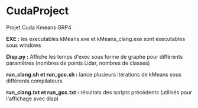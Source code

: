 # CudaProject
 Projet Cuda Kmeans GRP4

__EXE :__
les executables kMeans.exe et kMeans_clang.exe sont executables sous windows

__Disp.py :__
Affiche les temps d'exec sous forme de graphe pour différents paramêtres (nombres de points Lidar, nombres de classes)

__run_clang.sh et run_gcc.sh :__
lance plusieurs itérations de kMeans sous différents compilateurs

__run_clang.txt et run_gcc.txt :__
résultats des scripts précédents (utilisés pour l'affichage avec disp)
